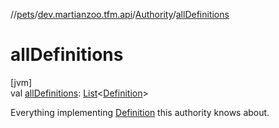 //[pets](../../../index.md)/[dev.martianzoo.tfm.api](../index.md)/[Authority](index.md)/[allDefinitions](all-definitions.md)

# allDefinitions

[jvm]\
val [allDefinitions](all-definitions.md): [List](https://kotlinlang.org/api/latest/jvm/stdlib/kotlin.collections/-list/index.html)&lt;[Definition](../../dev.martianzoo.tfm.data/-definition/index.md)&gt;

Everything implementing [Definition](../../dev.martianzoo.tfm.data/-definition/index.md) this authority knows about.
